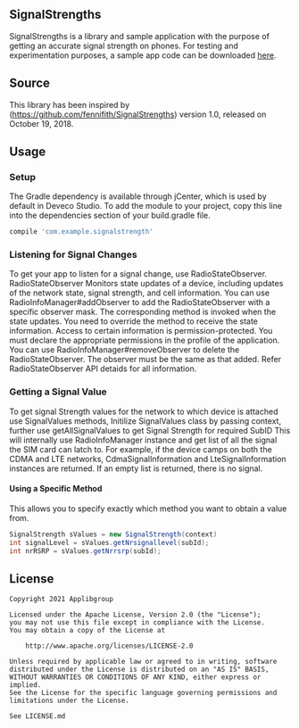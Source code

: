 ## SignalStrengths
SignalStrengths is a library and sample application with the purpose of getting an accurate signal strength on phones.
For testing and experimentation purposes, a sample app code can be downloaded [here](https://github.com/applibgroup/Signal-strengths).

## Source
This library has been inspired by (https://github.com/fennifith/SignalStrengths) version 1.0, released on October 19, 2018.

## Usage

### Setup

The Gradle dependency is available through jCenter, which is used by default in Deveco Studio. To add the module to your project, copy this line into the dependencies section of your build.gradle file.
``` gradle
compile 'com.example.signalstrength'
```

### Listening for Signal Changes

To get your app to listen for a signal change, use RadioStateObserver.
RadioStateObserver Monitors state updates of a device, including updates of the network state, signal strength, and cell information.
You can use RadioInfoManager#addObserver to add the RadioStateObserver with a specific observer mask.
The corresponding method is invoked when the state updates.
You need to override the method to receive the state information. Access to certain information is permission-protected.
You must declare the appropriate permissions in the profile of the application.
You can use RadioInfoManager#removeObserver to delete the RadioStateObserver. The observer must be the same as that added.
Refer RadioStateObserver  API detaids for all information.

### Getting a Signal Value

To get signal Strength values for the network to which device is attached use SignalValues methods, 
Initilize SignalValues class by passing context, further use getAllSignalValues to get Signal Strength for required SubID
This will internally use RadioInfoManager instance and get list of all the signal the SIM card can latch to.
For example, if the device camps on both the CDMA and LTE networks, CdmaSignalInformation and LteSignalInformation instances are returned.
If an empty list is returned, there is no signal.

#### Using a Specific Method

This allows you to specify exactly which method you want to obtain a value from.

``` java
SignalStrength sValues = new SignalStrength(context)
int signalLevel = sValues.getNrsignallevel(subId);
int nrRSRP = sValues.getNrrsrp(subId);
```
## License
```
Copyright 2021 Applibgroup

Licensed under the Apache License, Version 2.0 (the "License");
you may not use this file except in compliance with the License.
You may obtain a copy of the License at

    http://www.apache.org/licenses/LICENSE-2.0

Unless required by applicable law or agreed to in writing, software
distributed under the License is distributed on an "AS IS" BASIS,
WITHOUT WARRANTIES OR CONDITIONS OF ANY KIND, either express or implied.
See the License for the specific language governing permissions and
limitations under the License.

See LICENSE.md
```
